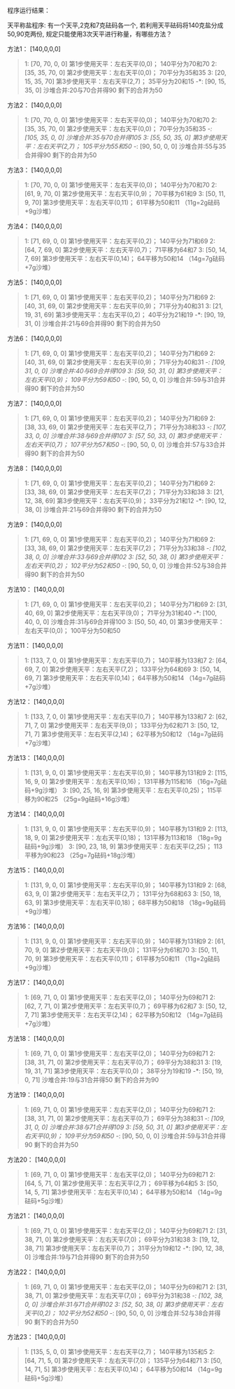 程序运行结果：
>>> 
天平称盐程序:
  有一个天平,2克和7克砝码各一个,
  若利用天平砝码将140克盐分成50,90克两份,
  规定只能使用3次天平进行称量，有哪些方法？

方法1：
[140,0,0,0]
>1: [70, 70, 0, 0] 第1步使用天平：左右天平(0,0)；
140平分为70和70
>2: [35, 35, 70, 0] 第2步使用天平：左右天平(0,0)；
70平分为35和35
>3: [20, 15, 35, 70] 第3步使用天平：左右天平(2,7)；
35平分为20和15
-*: [90, 15, 35, 0] 	沙堆合并:20与70合并得90
剩下的合并为50

方法2：
[140,0,0,0]
>1: [70, 70, 0, 0] 第1步使用天平：左右天平(0,0)；
140平分为70和70
>2: [35, 35, 70, 0] 第2步使用天平：左右天平(0,0)；
70平分为35和35
-*: [105, 35, 0, 0] 	沙堆合并:35与70合并得105
>3: [55, 50, 35, 0] 第3步使用天平：左右天平(2,7)；
105平分为55和50
-*: [90, 50, 0, 0] 	沙堆合并:55与35合并得90
剩下的合并为50

方法3：
[140,0,0,0]
>1: [70, 70, 0, 0] 第1步使用天平：左右天平(0,0)；
140平分为70和70
>2: [61, 9, 70, 0] 第2步使用天平：左右天平(0,9)；
70平移为61和9
>3: [50, 11, 9, 70] 第3步使用天平：左右天平(0,11)；
61平移为50和11
（11g=2g砝码+9g沙堆）

方法4：
[140,0,0,0]
>1: [71, 69, 0, 0] 第1步使用天平：左右天平(0,2)；
140平分为71和69
>2: [64, 7, 69, 0] 第2步使用天平：左右天平(0,7)；
71平移为64和7
>3: [50, 14, 7, 69] 第3步使用天平：左右天平(0,14)；
64平移为50和14
（14g=7g砝码+7g沙堆）

方法5：
[140,0,0,0]
>1: [71, 69, 0, 0] 第1步使用天平：左右天平(0,2)；
140平分为71和69
>2: [40, 31, 69, 0] 第2步使用天平：左右天平(0,9)；
71平分为40和31
>3: [21, 19, 31, 69] 第3步使用天平：左右天平(0,2)；
40平分为21和19
-*: [90, 19, 31, 0] 	沙堆合并:21与69合并得90
剩下的合并为50

方法6：
[140,0,0,0]
>1: [71, 69, 0, 0] 第1步使用天平：左右天平(0,2)；
140平分为71和69
>2: [40, 31, 69, 0] 第2步使用天平：左右天平(0,9)；
71平分为40和31
-*: [109, 31, 0, 0] 	沙堆合并:40与69合并得109
>3: [59, 50, 31, 0] 第3步使用天平：左右天平(0,9)；
109平分为59和50
-*: [90, 50, 0, 0] 	沙堆合并:59与31合并得90
剩下的合并为50

方法7：
[140,0,0,0]
>1: [71, 69, 0, 0] 第1步使用天平：左右天平(0,2)；
140平分为71和69
>2: [38, 33, 69, 0] 第2步使用天平：左右天平(2,7)；
71平分为38和33
-*: [107, 33, 0, 0] 	沙堆合并:38与69合并得107
>3: [57, 50, 33, 0] 第3步使用天平：左右天平(0,7)；
107平分为57和50
-*: [90, 50, 0, 0] 	沙堆合并:57与33合并得90
剩下的合并为50

方法8：
[140,0,0,0]
>1: [71, 69, 0, 0] 第1步使用天平：左右天平(0,2)；
140平分为71和69
>2: [33, 38, 69, 0] 第2步使用天平：左右天平(7,2)；
71平分为33和38
>3: [21, 12, 38, 69] 第3步使用天平：左右天平(0,9)；
33平分为21和12
-*: [90, 12, 38, 0] 	沙堆合并:21与69合并得90
剩下的合并为50

方法9：
[140,0,0,0]
>1: [71, 69, 0, 0] 第1步使用天平：左右天平(0,2)；
140平分为71和69
>2: [33, 38, 69, 0] 第2步使用天平：左右天平(7,2)；
71平分为33和38
-*: [102, 38, 0, 0] 	沙堆合并:33与69合并得102
>3: [52, 50, 38, 0] 第3步使用天平：左右天平(0,2)；
102平分为52和50
-*: [90, 50, 0, 0] 	沙堆合并:52与38合并得90
剩下的合并为50

方法10：
[140,0,0,0]
>1: [71, 69, 0, 0] 第1步使用天平：左右天平(0,2)；
140平分为71和69
>2: [31, 40, 69, 0] 第2步使用天平：左右天平(9,0)；
71平分为31和40
-*: [100, 40, 0, 0] 	沙堆合并:31与69合并得100
>3: [50, 50, 40, 0] 第3步使用天平：左右天平(0,0)；
100平分为50和50

方法11：
[140,0,0,0]
>1: [133, 7, 0, 0] 第1步使用天平：左右天平(0,7)；
140平移为133和7
>2: [64, 69, 7, 0] 第2步使用天平：左右天平(7,2)；
133平分为64和69
>3: [50, 14, 69, 7] 第3步使用天平：左右天平(0,14)；
64平移为50和14
（14g=7g砝码+7g沙堆）

方法12：
[140,0,0,0]
>1: [133, 7, 0, 0] 第1步使用天平：左右天平(0,7)；
140平移为133和7
>2: [62, 71, 7, 0] 第2步使用天平：左右天平(9,0)；
133平分为62和71
>3: [50, 12, 71, 7] 第3步使用天平：左右天平(2,14)；
62平移为50和12
（14g=7g砝码+7g沙堆）

方法13：
[140,0,0,0]
>1: [131, 9, 0, 0] 第1步使用天平：左右天平(0,9)；
140平移为131和9
>2: [115, 16, 9, 0] 第2步使用天平：左右天平(0,16)；
131平移为115和16
（16g=7g砝码+9g沙堆）
>3: [90, 25, 16, 9] 第3步使用天平：左右天平(0,25)；
115平移为90和25
（25g=9g砝码+16g沙堆）

方法14：
[140,0,0,0]
>1: [131, 9, 0, 0] 第1步使用天平：左右天平(0,9)；
140平移为131和9
>2: [113, 18, 9, 0] 第2步使用天平：左右天平(0,18)；
131平移为113和18
（18g=9g砝码+9g沙堆）
>3: [90, 23, 18, 9] 第3步使用天平：左右天平(2,25)；
113平移为90和23
（25g=7g砝码+18g沙堆）

方法15：
[140,0,0,0]
>1: [131, 9, 0, 0] 第1步使用天平：左右天平(0,9)；
140平移为131和9
>2: [68, 63, 9, 0] 第2步使用天平：左右天平(2,7)；
131平分为68和63
>3: [50, 18, 63, 9] 第3步使用天平：左右天平(0,18)；
68平移为50和18
（18g=9g砝码+9g沙堆）

方法16：
[140,0,0,0]
>1: [131, 9, 0, 0] 第1步使用天平：左右天平(0,9)；
140平移为131和9
>2: [61, 70, 9, 0] 第2步使用天平：左右天平(9,0)；
131平分为61和70
>3: [50, 11, 70, 9] 第3步使用天平：左右天平(0,11)；
61平移为50和11
（11g=2g砝码+9g沙堆）

方法17：
[140,0,0,0]
>1: [69, 71, 0, 0] 第1步使用天平：左右天平(2,0)；
140平分为69和71
>2: [62, 7, 71, 0] 第2步使用天平：左右天平(0,7)；
69平移为62和7
>3: [50, 12, 7, 71] 第3步使用天平：左右天平(2,14)；
62平移为50和12
（14g=7g砝码+7g沙堆）

方法18：
[140,0,0,0]
>1: [69, 71, 0, 0] 第1步使用天平：左右天平(2,0)；
140平分为69和71
>2: [38, 31, 71, 0] 第2步使用天平：左右天平(0,7)；
69平分为38和31
>3: [19, 19, 31, 71] 第3步使用天平：左右天平(0,0)；
38平分为19和19
-*: [50, 19, 0, 71] 	沙堆合并:19与31合并得50
剩下的合并为90

方法19：
[140,0,0,0]
>1: [69, 71, 0, 0] 第1步使用天平：左右天平(2,0)；
140平分为69和71
>2: [38, 31, 71, 0] 第2步使用天平：左右天平(0,7)；
69平分为38和31
-*: [109, 31, 0, 0] 	沙堆合并:38与71合并得109
>3: [59, 50, 31, 0] 第3步使用天平：左右天平(0,9)；
109平分为59和50
-*: [90, 50, 0, 0] 	沙堆合并:59与31合并得90
剩下的合并为50

方法20：
[140,0,0,0]
>1: [69, 71, 0, 0] 第1步使用天平：左右天平(2,0)；
140平分为69和71
>2: [64, 5, 71, 0] 第2步使用天平：左右天平(2,7)；
69平移为64和5
>3: [50, 14, 5, 71] 第3步使用天平：左右天平(0,14)；
64平移为50和14
（14g=9g砝码+5g沙堆）

方法21：
[140,0,0,0]
>1: [69, 71, 0, 0] 第1步使用天平：左右天平(2,0)；
140平分为69和71
>2: [31, 38, 71, 0] 第2步使用天平：左右天平(7,0)；
69平分为31和38
>3: [19, 12, 38, 71] 第3步使用天平：左右天平(0,7)；
31平分为19和12
-*: [90, 12, 38, 0] 	沙堆合并:19与71合并得90
剩下的合并为50

方法22：
[140,0,0,0]
>1: [69, 71, 0, 0] 第1步使用天平：左右天平(2,0)；
140平分为69和71
>2: [31, 38, 71, 0] 第2步使用天平：左右天平(7,0)；
69平分为31和38
-*: [102, 38, 0, 0] 	沙堆合并:31与71合并得102
>3: [52, 50, 38, 0] 第3步使用天平：左右天平(0,2)；
102平分为52和50
-*: [90, 50, 0, 0] 	沙堆合并:52与38合并得90
剩下的合并为50

方法23：
[140,0,0,0]
>1: [135, 5, 0, 0] 第1步使用天平：左右天平(2,7)；
140平移为135和5
>2: [64, 71, 5, 0] 第2步使用天平：左右天平(7,0)；
135平分为64和71
>3: [50, 14, 71, 5] 第3步使用天平：左右天平(0,14)；
64平移为50和14
（14g=9g砝码+5g沙堆）
